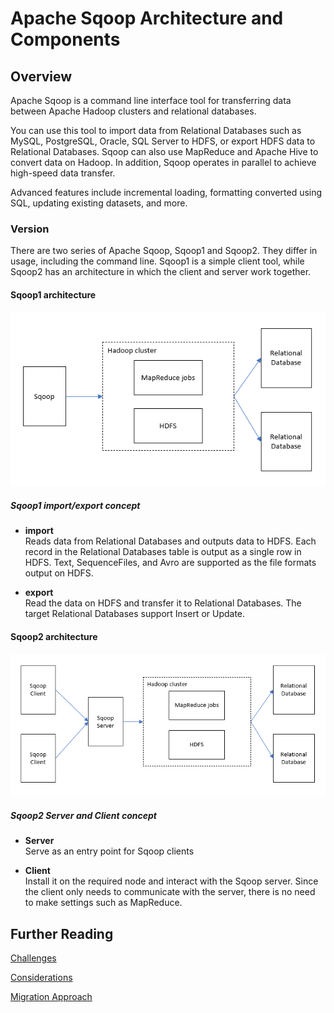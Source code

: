 
# Apache Sqoop Architecture and Components 

## Overview
Apache Sqoop is a command line interface tool for transferring data between Apache Hadoop clusters and relational databases.

You can use this tool to import data from Relational Databases such as MySQL, PostgreSQL, Oracle, SQL Server to HDFS, or export HDFS data to Relational Databases. Sqoop can also use MapReduce and Apache Hive to convert data on Hadoop. In addition, Sqoop operates in parallel to achieve high-speed data transfer.

Advanced features include incremental loading, formatting converted using SQL, updating existing datasets, and more.

### **Version**

There are two series of Apache Sqoop, Sqoop1 and Sqoop2. They differ in usage, including the command line. Sqoop1 is a simple client tool, while Sqoop2 has an architecture in which the client and server work together.

#### **Sqoop1 architecture**

![Sqoop1 Architecture](../images/sqoop1-architecture.png)

##### **Sqoop1 import/export concept**

- **import**  
  Reads data from Relational Databases and outputs data to HDFS. Each record in the Relational Databases table is output as a single row in HDFS. Text, SequenceFiles, and Avro are supported as the file formats output on HDFS. 

- **export**  
  Read the data on HDFS and transfer it to Relational Databases. The target Relational Databases support Insert or Update. 


#### **Sqoop2 architecture**

![Sqoop2 Architecture](../images/sqoop2-architecture.png)

##### **Sqoop2 Server and Client concept**
- **Server**  
  Serve as an entry point for Sqoop clients 

- **Client**  
  Install it on the required node and interact with the Sqoop server. Since the client only needs to communicate with the server, there is no need to make settings such as MapReduce.
  

## Further Reading

[Challenges](challenges.md)

[Considerations](considerations.md)

[Migration Approach](migration-approach.md)



